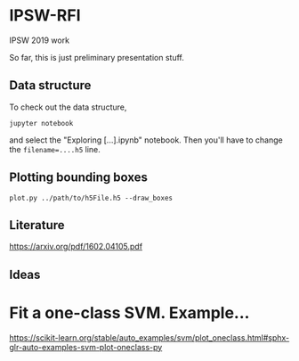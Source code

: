 # IPSW-RFI
IPSW 2019 work

So far, this is just preliminary presentation stuff.

## Data structure
To check out the data structure,

`jupyter notebook` 

and select the "Exploring [...].ipynb" notebook. Then you'll have to change the `filename=....h5` line.

## Plotting bounding boxes

`plot.py ../path/to/h5File.h5 --draw_boxes`

## Literature
<https://arxiv.org/pdf/1602.04105.pdf>

## Ideas

# Fit a one-class SVM. Example...
https://scikit-learn.org/stable/auto_examples/svm/plot_oneclass.html#sphx-glr-auto-examples-svm-plot-oneclass-py
